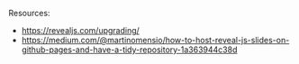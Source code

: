 

Resources:

* https://revealjs.com/upgrading/
* https://medium.com/@martinomensio/how-to-host-reveal-js-slides-on-github-pages-and-have-a-tidy-repository-1a363944c38d